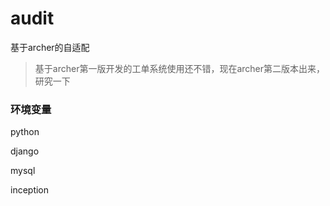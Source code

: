 # audit
基于archer的自适配
>基于archer第一版开发的工单系统使用还不错，现在archer第二版本出来，研究一下

### 环境变量
  python
  
  django
  
  mysql
  
  inception


